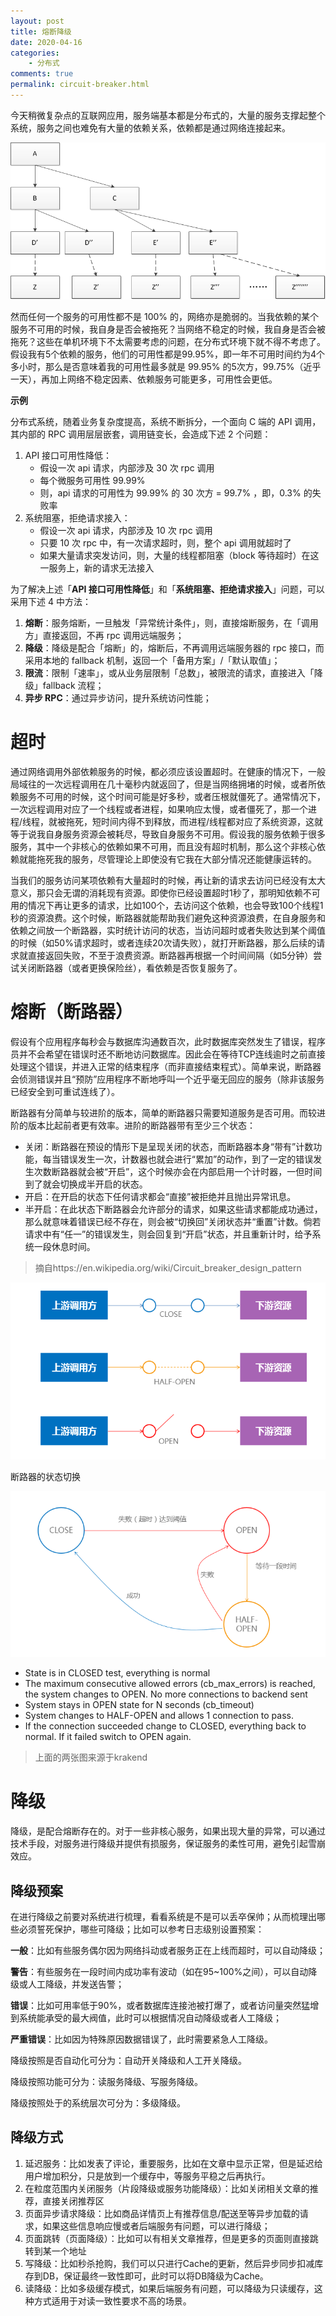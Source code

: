```yaml
---
layout: post
title: 熔断降级
date: 2020-04-16
categories:
    - 分布式
comments: true
permalink: circuit-breaker.html
---
```


今天稍微复杂点的互联网应用，服务端基本都是分布式的，大量的服务支撑起整个系统，服务之间也难免有大量的依赖关系，依赖都是通过网络连接起来。

![](/assets/images/posts/circuit-breaker/circuit-breaker-3.png)

然而任何一个服务的可用性都不是 100% 的，网络亦是脆弱的。当我依赖的某个服务不可用的时候，我自身是否会被拖死？当网络不稳定的时候，我自身是否会被拖死？这些在单机环境下不太需要考虑的问题，在分布式环境下就不得不考虑了。假设我有5个依赖的服务，他们的可用性都是99.95%，即一年不可用时间约为4个多小时，那么是否意味着我的可用性最多就是 99.95% 的5次方，99.75%（近乎一天），再加上网络不稳定因素、依赖服务可能更多，可用性会更低。

**示例**

分布式系统，随着业务复杂度提高，系统不断拆分，一个面向 C 端的 API 调用，其内部的 RPC 调用层层嵌套，调用链变长，会造成下述 2 个问题：

1. API 接口可用性降低：     
   - 假设一次 api 请求，内部涉及 30 次 rpc 调用
   - 每个微服务可用性 99.99%
   - 则，api 请求的可用性为 99.99% 的 30 次方 = 99.7% ，即，0.3% 的失败率
2. 系统阻塞，拒绝请求接入：     
   - 假设一次 api 请求，内部涉及 10 次 rpc 调用
   - 只要 10 次 rpc 中，有一次请求超时，则，整个 api 调用就超时了
   - 如果大量请求突发访问，则，大量的线程都阻塞（block 等待超时）在这一服务上，新的请求无法接入

为了解决上述「**API 接口可用性降低**」和「**系统阻塞、拒绝请求接入**」问题，可以采用下述 4 中方法：

1. **熔断**：服务熔断，一旦触发「异常统计条件」，则，直接熔断服务，在「调用方」直接返回，不再 rpc 调用远端服务；
2. **降级**：降级是配合「熔断」的，熔断后，不再调用远端服务器的 rpc 接口，而采用本地的 fallback 机制，返回一个「备用方案」/「默认取值」；
3. **限流**：限制「速率」，或从业务层限制「总数」，被限流的请求，直接进入「降级」fallback 流程；
4. **异步 RPC**：通过异步访问，提升系统访问性能；

# 超时
通过网络调用外部依赖服务的时候，都必须应该设置超时。在健康的情况下，一般局域往的一次远程调用在几十毫秒内就返回了，但是当网络拥堵的时候，或者所依赖服务不可用的时候，这个时间可能是好多秒，或者压根就僵死了。通常情况下，一次远程调用对应了一个线程或者进程，如果响应太慢，或者僵死了，那一个进程/线程，就被拖死，短时间内得不到释放，而进程/线程都对应了系统资源，这就等于说我自身服务资源会被耗尽，导致自身服务不可用。假设我的服务依赖于很多服务，其中一个非核心的依赖如果不可用，而且没有超时机制，那么这个非核心依赖就能拖死我的服务，尽管理论上即使没有它我在大部分情况还能健康运转的。

当我们的服务访问某项依赖有大量超时的时候，再让新的请求去访问已经没有太大意义，那只会无谓的消耗现有资源。即使你已经设置超时1秒了，那明知依赖不可用的情况下再让更多的请求，比如100个，去访问这个依赖，也会导致100个线程1秒的资源浪费。这个时候，断路器就能帮助我们避免这种资源浪费，在自身服务和依赖之间放一个断路器，实时统计访问的状态，当访问超时或者失败达到某个阈值的时候（如50%请求超时，或者连续20次请失败），就打开断路器，那么后续的请求就直接返回失败，不至于浪费资源。断路器再根据一个时间间隔（如5分钟）尝试关闭断路器（或者更换保险丝），看依赖是否恢复服务了。

# 熔断（断路器）

假设有个应用程序每秒会与数据库沟通数百次，此时数据库突然发生了错误，程序员并不会希望在错误时还不断地访问数据库。因此会在等待TCP连线逾时之前直接处理这个错误，并进入正常的结束程序（而非直接结束程式）。简单来说，断路器会侦测错误并且“预防”应用程序不断地呼叫一个近乎毫无回应的服务（除非该服务已经安全到可重试连线了）。

断路器有分简单与较进阶的版本，简单的断路器只需要知道服务是否可用。而较进阶的版本比起前者更有效率。进阶的断路器带有至少三个状态：

- 关闭：断路器在预设的情形下是呈现关闭的状态，而断路器本身“带有”计数功能，每当错误发生一次，计数器也就会进行“累加”的动作，到了一定的错误发生次数断路器就会被“开启”，这个时候亦会在内部启用一个计时器，一但时间到了就会切换成半开启的状态。
- 开启：在开启的状态下任何请求都会“直接”被拒绝并且抛出异常讯息。
- 半开启：在此状态下断路器会允许部分的请求，如果这些请求都能成功通过，那么就意味着错误已经不存在，则会被“切换回”关闭状态并“重置”计数。倘若请求中有“任一”的错误发生，则会回复到“开启”状态，并且重新计时，给予系统一段休息时间。

> 摘自https://en.wikipedia.org/wiki/Circuit_breaker_design_pattern
 
![](/assets/images/posts/circuit-breaker/circuit-breaker-1.png)

断路器的状态切换

![](/assets/images/posts/circuit-breaker/circuit-breaker-2.png)

- State is in CLOSED test, everything is normal
- The maximum consecutive allowed errors (cb_max_errors) is reached, the system changes to OPEN. No more connections to backend sent
- System stays in OPEN state for N seconds (cb_timeout)
- System changes to HALF-OPEN and allows 1 connection to pass.
- If the connection succeeded change to CLOSED, everything back to normal. If it failed switch to OPEN again.

> 上面的两张图来源于krakend

# 降级

降级，是配合熔断存在的。对于一些非核心服务，如果出现大量的异常，可以通过技术手段，对服务进行降级并提供有损服务，保证服务的柔性可用，避免引起雪崩效应。

## 降级预案

在进行降级之前要对系统进行梳理，看看系统是不是可以丢卒保帅；从而梳理出哪些必须誓死保护，哪些可降级；比如可以参考日志级别设置预案：

**一般**：比如有些服务偶尔因为网络抖动或者服务正在上线而超时，可以自动降级；

**警告**：有些服务在一段时间内成功率有波动（如在95~100%之间），可以自动降级或人工降级，并发送告警；

**错误**：比如可用率低于90%，或者数据库连接池被打爆了，或者访问量突然猛增到系统能承受的最大阀值，此时可以根据情况自动降级或者人工降级；

**严重错误**：比如因为特殊原因数据错误了，此时需要紧急人工降级。

降级按照是否自动化可分为：自动开关降级和人工开关降级。

降级按照功能可分为：读服务降级、写服务降级。

降级按照处于的系统层次可分为：多级降级。

## 降级方式

1. 延迟服务：比如发表了评论，重要服务，比如在文章中显示正常，但是延迟给用户增加积分，只是放到一个缓存中，等服务平稳之后再执行。
2. 在粒度范围内关闭服务（片段降级或服务功能降级）：比如关闭相关文章的推荐，直接关闭推荐区
3. 页面异步请求降级：比如商品详情页上有推荐信息/配送至等异步加载的请求，如果这些信息响应慢或者后端服务有问题，可以进行降级；
4. 页面跳转（页面降级）：比如可以有相关文章推荐，但是更多的页面则直接跳转到某一个地址
5. 写降级：比如秒杀抢购，我们可以只进行Cache的更新，然后异步同步扣减库存到DB，保证最终一致性即可，此时可以将DB降级为Cache。
6. 读降级：比如多级缓存模式，如果后端服务有问题，可以降级为只读缓存，这种方式适用于对读一致性要求不高的场景。
